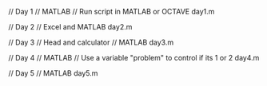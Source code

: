 // Day 1
// MATLAB
// Run script in MATLAB or OCTAVE
day1.m

// Day 2
// Excel and MATLAB
day2.m

// Day 3
// Head and calculator
// MATLAB
day3.m

// Day 4
// MATLAB
// Use a variable "problem" to control if its 1 or 2
day4.m

// Day 5
// MATLAB
day5.m



